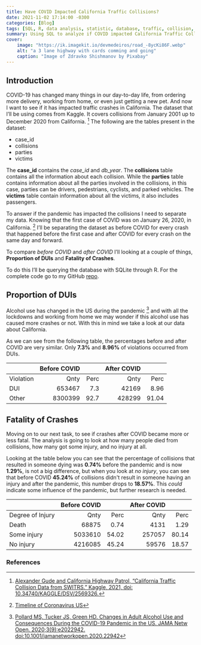 ```yaml
---
title: Have COVID Impacted California Traffic Collisions?
date: 2021-11-02 17:14:00 -0300
categories: [Blog]
tags: [SQL, R, data analysis, statistic, database, traffic, collision, california, COVID]
summary: Using SQL to analyze if COVID impacted California Traffic Collisions
cover:
    image: "https://ik.imagekit.io/devmedeiros/road_-8ycKi86F.webp"
    alt: "a 3 lane highway with cards comming and going"
    caption: "Image of Zdravko Shishmanov by Pixabay"
---
```


## Introduction

COVID-19 has changed many things in our day-to-day life, from ordering more delivery, working from home, or even just getting a new pet. And now I want to see if it has impacted traffic crashes in California. The dataset that I’ll be using comes from Kaggle. It covers collisions from January 2001 up to December 2020 from California. [^1] The following are the tables present in the dataset:

- case_id
- collisions
- parties
- victims

The **case_id** contains the _case_id_ and _db_year_. The **collisions** table contains all the information about each collision. While the **parties** table contains information about all the parties involved in the collisions, in this case, parties can be drivers, pedestrians, cyclists, and parked vehicles. The **victims** table contain information about all the victims, it also includes passengers.

To answer if the pandemic has impacted the collisions I need to separate my data. Knowing that the first case of COVID was on January 26, 2020, in California. [^2] I’ll be separating the dataset as before COVID for every crash that happened before the first case and after COVID for every crash on the same day and forward.

To compare _before COVID_ and _after COVID_ I’ll looking at a couple of things, **Proportion of DUIs** and **Fatality of Crashes**.

To do this I’ll be querying the database with SQLite through R. For the complete code go to my GitHub [repo](https://github.com/devmedeiros/california-traffic-collisions).

## Proportion of DUIs

Alcohol use has changed in the US during the pandemic [^3] and with all the lockdowns and working from home we may wonder if this alcohol use has caused more crashes or not. With this in mind we take a look at our data about California.

As we can see from the following table, the percentages before and after COVID are very similar. Only **7.3%** and **8.96%** of violations occurred from DUIs.

|         |Before COVID |    	 | 	After COVID|     |
|---------|------------:|-----:|------------:|----:|	 
|Violation| Qnty        |Perc  |	Qnty	     |Perc |
|DUI      | 653467      |	7.3	 |42169	       |8.96 |
|Other    |	 8300399    |	92.7 |428299       |91.04|

## Fatality of Crashes

Moving on to our next task, to see if crashes after COVID became more or less fatal. The analysis is going to look at how many people died from collisions, how many got some injury, and no injury at all.

Looking at the table below you can see that the percentage of collisions that resulted in someone dying was **0.74%** before the pandemic and is now **1.29%**, is not a big difference, but when you look at _no injury_, you can see that before COVID **45.24%** of collisions didn't result in someone having an injury and after the pandemic, this number drops to **18.57%**. This _could_ indicate some influence of the pandemic, but further research is needed.

|                 |Before COVID |    	  |  After COVID|       |
|-----------------|------------:|------:|------------:|------:|
|Degree of Injury |	Qnty	      | Perc	| Qnty	      | Perc  |
|Death            |	68875       |	0.74	| 4131	      | 1.29  |
|Some injury      |	5033610	    | 54.02	| 257057	    | 80.14 |
|No injury        |	4216085	    | 45.24 |	59576	      | 18.57 |

### References

[^1]: [Alexander Gude and California Highway Patrol, “California Traffic Collision Data from SWITRS.” Kaggle, 2021, doi: 10.34740/KAGGLE/DSV/2569326.](https://www.kaggle.com/alexgude/california-traffic-collision-data-from-switrs)

[^2]: [Timeline of Coronavirus US](https://abc7news.com/timeline-of-coronavirus-us-covid-19-bay-area-sf/6047519/)

[^3]: [Pollard MS, Tucker JS, Green HD. Changes in Adult Alcohol Use and Consequences During the COVID-19 Pandemic in the US. JAMA Netw Open. 2020;3(9):e2022942. doi:10.1001/jamanetworkopen.2020.22942](https://jamanetwork.com/journals/jamanetworkopen/fullarticle/2770975)
